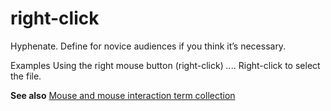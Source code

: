 ﻿# right-click

Hyphenate. Define for novice audiences if you think it’s necessary.

Examples
Using the right mouse button (right-click) *..*..
Right-click to select the file.

**See also** [Mouse and mouse interaction term collection](https://worldready.cloudapp.net/Styleguide/Read?id=2700&topicid=29013)
